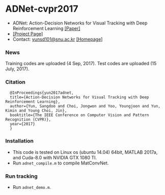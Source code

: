 # ADNet-cvpr2017

- ADNet: Action-Decision Networks for Visual Tracking with Deep Reinforcement Learning [[Paper]](https://drive.google.com/open?id=0B34VXh5mZ22cZUs2Umc1cjlBMFU)
- [[Project Page]](https://sites.google.com/view/cvpr2017-adnet) 
- Contact: yunsd101@snu.ac.kr [[Homepage]](https://sites.google.com/view/sdyunhome/)

### News
Training codes are uploaded (4 Sep, 2017).
Test codes are uploaded (15 July, 2017).

### Citation
```
  @InProceedings{yun2017adnet,
  title={Action-Decision Networks for Visual Tracking with Deep Reinforcement Learning},
  author={Yun, Sangdoo and Choi, Jongwon and Yoo, Youngjoon and Yun, Kimin and Young Choi, Jin},
  booktitle={The IEEE Conference on Computer Vision and Pattern Recognition (CVPR)},  
  year={2017}
  }
```
  
### Installation  
- This code is tested on Linux os (ubuntu 14.04) 64bit, MATLAB 2017a, and Cuda-8.0 with NVIDIA GTX 1080 TI.
- Run `adnet_compile.m` to compile MatConvNet.

### Run tracking
- Run `adnet_demo.m`.



